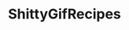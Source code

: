 ---
title: ShittyGifRecipes
crosslinks:
- GifRecipes
- ketchuphate
- thisiswhyyourefat
- PutAnEggOnIt
- nocontext
- avocadosgonewild
- lolwat
- AskReddit
- memefood
- mildlyinteresting
- grilledcheese
- shittyfoodporn
- TitlePapercut
- TheRedPill
- pcmasterrace
- WeWantPlates
- StupidFood
- france
---